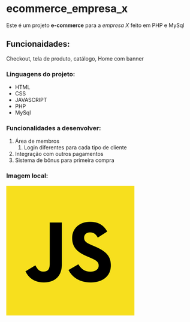 # ecommerce_empresa_x
Este é um projeto **e-commerce** para a *empresa X* feito em PHP e MySql

## Funcionaidades:

Checkout, tela de produto, catálogo, Home com banner


### Linguagens do projeto:

* HTML
* CSS
* JAVASCRIPT
* PHP
* MySql

### Funcionalidades a desenvolver: 

1. Área de membros
    1. Login diferentes para cada tipo de cliente
2. Integração com outros pagamentos
3. Sistema de bônus para primeira compra

### Imagem local:

![Logo JS](img\js.png)